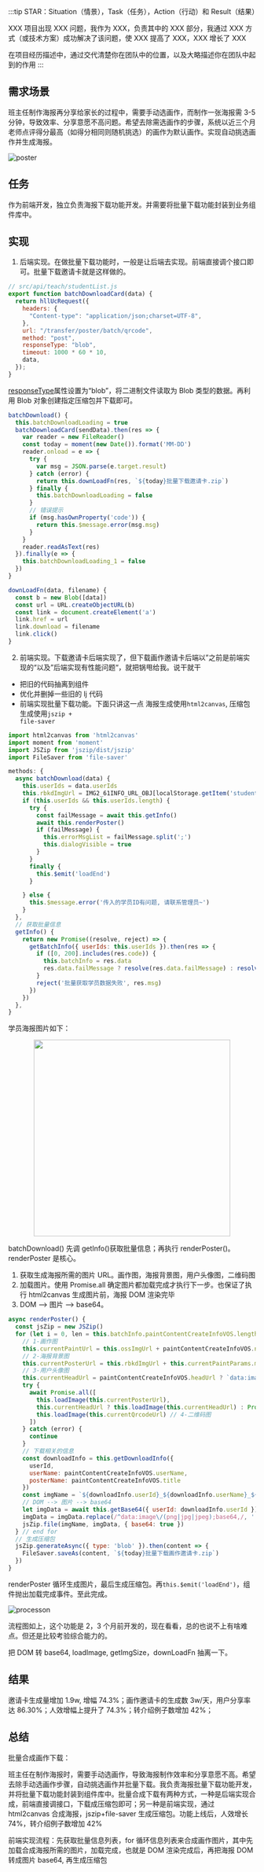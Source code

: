 :::tip
STAR：Situation（情景），Task（任务），Action（行动）和 Result（结果）

XXX 项目出现 XXX 问题，我作为 XXX，负责其中的 XXX 部分，我通过 XXX 方式（或技术方案）成功解决了该问题，使 XXX 提高了 XXX，XXX 增长了 XXX

在项目经历描述中，通过交代清楚你在团队中的位置，以及大略描述你在团队中起到的作用
:::

## 需求场景

班主任制作海报再分享给家长的过程中，需要手动选画作，而制作一张海报需 3-5 分钟，导致效率、分享意愿不高问题。希望去除需选画作的步骤，系统以近三个月老师点评得分最高（如得分相同则随机挑选）的画作为默认画作。实现自动挑选画作并生成海报。

![poster](/assets/project/1.png)

## 任务

作为前端开发，独立负责海报下载功能开发。并需要将批量下载功能封装到业务组件库中。

## 实现

1. 后端实现。在做批量下载功能时，一般是让后端去实现。前端直接调个接口即可。批量下载邀请卡就是这样做的。

```js
// src/api/teach/studentList.js
export function batchDownloadCard(data) {
  return hllUcRequest({
    headers: {
      "Content-type": "application/json;charset=UTF-8",
    },
    url: "/transfer/poster/batch/qrcode",
    method: "post",
    responseType: "blob",
    timeout: 1000 * 60 * 10,
    data,
  });
}
```

[responseType](https://developer.mozilla.org/zh-CN/docs/Web/API/XMLHttpRequest/Sending_and_Receiving_Binary_Data)属性设置为“blob”，将二进制文件读取为 Blob 类型的数据。再利用 Blob 对象创建指定压缩包并下载即可。

```js
batchDownload() {
  this.batchDownloadLoading = true
  batchDownloadCard(sendData).then(res => {
    var reader = new FileReader()
    const today = moment(new Date()).format('MM-DD')
    reader.onload = e => {
      try {
        var msg = JSON.parse(e.target.result)
      } catch (error) {
        return this.downLoadFn(res, `${today}批量下载邀请卡.zip`)
      } finally {
        this.batchDownloadLoading = false
      }
      // 错误提示
      if (msg.hasOwnProperty('code')) {
        return this.$message.error(msg.msg)
      }
    }
    reader.readAsText(res)
  }).finally(e => {
    this.batchDownloadLoading_1 = false
  })
}

downLoadFn(data, filename) {
  const b = new Blob([data])
  const url = URL.createObjectURL(b)
  const link = document.createElement('a')
  link.href = url
  link.download = filename
  link.click()
}
```

2. 前端实现。下载邀请卡后端实现了，但下载画作邀请卡后端以”之前是前端实现的“以及”后端实现有性能问题“，就把锅甩给我。说干就干

- 把旧的代码抽离到组件
- 优化并删掉一些旧的 lj 代码
- 前端实现批量下载功能。下面只讲这一点
  海报生成使用<code>html2canvas</code>, 压缩包生成使用<code>jszip + file-saver</code>

```js
import html2canvas from 'html2canvas'
import moment from 'moment'
import JSZip from 'jszip/dist/jszip'
import FileSaver from 'file-saver'

methods: {
  async batchDownload(data) {
    this.userIds = data.userIds
    this.rbkdImgUrl = IMG2_61INFO_URL_OBJ[localStorage.getItem('studentRecordEnv') || 'PROD']
    if (this.userIds && this.userIds.length) {
      try {
        const failMessage = await this.getInfo()
        await this.renderPoster()
        if (failMessage) {
          this.errorMsgList = failMessage.split(';')
          this.dialogVisible = true
        }
      }
      finally {
        this.$emit('loadEnd')
      }

    } else {
      this.$message.error('传入的学员ID有问题, 请联系管理员~')
    }
  },
  // 获取批量信息
  getInfo() {
    return new Promise((resolve, reject) => {
      getBatchInfo({ userIds: this.userIds }).then(res => {
        if ([0, 200].includes(res.code)) {
          this.batchInfo = res.data
          res.data.failMessage ? resolve(res.data.failMessage) : resolve()
        }
        reject('批量获取学员数据失败', res.msg)
      })
    })
  },
}
```

学员海报图片如下：

<img src="/assets/project/2.png" style="width: 400px;display: block; margin: 0 auto" />

batchDownload() 先调 getInfo()获取批量信息；再执行 renderPoster()。renderPoster 是核心。

1. 获取生成海报所需的图片 URL。画作图，海报背景图，用户头像图，二维码图
2. 加载图片。使用 Promise.all 确定图片都加载完成才执行下一步。也保证了执行 html2canvas 生成图片前，海报 DOM 渲染完毕
3. DOM --> 图片 --> base64。

```js
async renderPoster() {
  const jsZip = new JSZip()
  for (let i = 0, len = this.batchInfo.paintContentCreateInfoVOS.length; i < len; i++) {
    // 1-画作图
    this.currentPaintUrl = this.ossImgUrl + paintContentCreateInfoVOS.noFrameImgUrl
    // 2-海报背景图
    this.currentPosterUrl = this.rbkdImgUrl + this.currentPaintParams.materialPicUrl
    // 3-用户头像图
    this.currentHeadUrl = paintContentCreateInfoVOS.headUrl ? `data:image/png;base64,${paintContentCreateInfoVOS.headUrl}` : ''
    try {
      await Promise.all([
        this.loadImage(this.currentPosterUrl),
        this.currentHeadUrl ? this.loadImage(this.currentHeadUrl) : Promise.resolve(),
        this.loadImage(this.currentQrcodeUrl) // 4-二维码图
      ])
    } catch (error) {
      continue
    }
    // 下载相关的信息
    const downloadInfo = this.getDownloadInfo({
      userId,
      userName: paintContentCreateInfoVOS.userName,
      posterName: paintContentCreateInfoVOS.title
    })
    const imgName = `${downloadInfo.userId}_${downloadInfo.userName}_${downloadInfo.posterName}_${downloadInfo.downloadDate}.png`
    // DOM --> 图片 --> base64
    let imgData = await this.getBase64({ userId: downloadInfo.userId })
    imgData = imgData.replace(/^data:image\/(png|jpg|jpeg);base64,/, '')
    jsZip.file(imgName, imgData, { base64: true })
  } // end for
  // 生成压缩包
  jsZip.generateAsync({ type: 'blob' }).then(content => {
    FileSaver.saveAs(content, `${today}批量下载画作邀请卡.zip`)
  })
}
```

renderPoster 循环生成图片，最后生成压缩包。再<code>this.$emit('loadEnd')</code>，组件抛出加载完成事件。至此完成。

![processon](/assets/project/3.png)

流程图如上，这个功能是 2，3 个月前开发的，现在看看，总的也说不上有啥难点。但还是比较考验综合能力的。

把 DOM 转 base64, loadImage, getImgSize，downLoadFn 抽离一下。

## 结果

邀请卡生成量增加 1.9w, 增幅 74.3%；画作邀请卡的生成数 3w/天，用户分享率达 86.30%；人效增幅上提升了 74.3%；转介绍例子数增加 42%；

## 总结

批量合成画作下载：

班主任在制作海报时，需要手动选画作，导致海报制作效率和分享意愿不高。希望去除手动选画作步骤，自动挑选画作并批量下载。我负责海报批量下载功能开发，并将批量下载功能封装到组件库中。批量合成下载有两种方式，一种是后端实现合成，前端直接调接口，下载成压缩包即可；另一种是前端实现，通过 html2canvas 合成海报，jszip+file-saver 生成压缩包。功能上线后，人效增长 74%，转介绍例子数增加 42%

前端实现流程：先获取批量信息列表，for 循环信息列表来合成画作图片，其中先加载合成海报所需的图片，加载完成，也就是 DOM 渲染完成后，再把海报 DOM 转成图片 base64, 再生成压缩包
